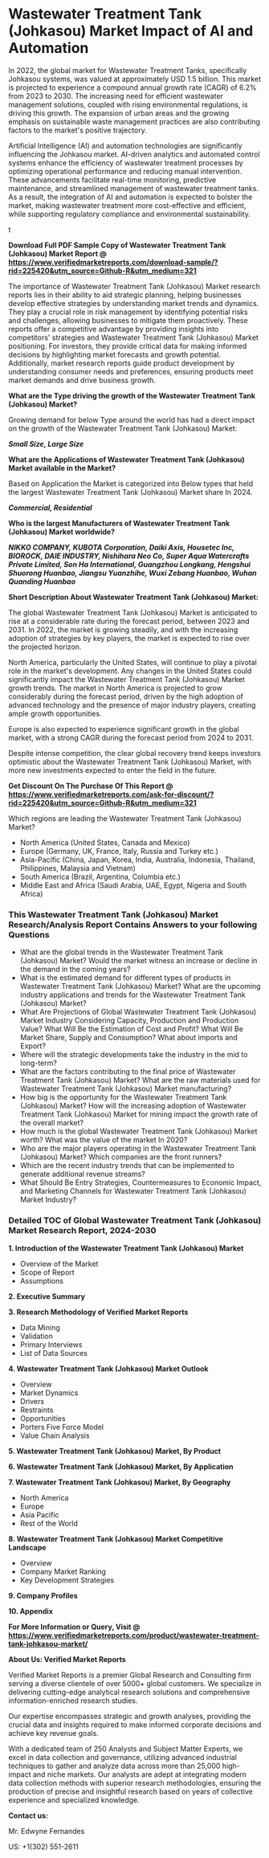 <meta name="title" content="Global Wastewater Treatment Tank (Johkasou) Market Impact of AI and Automation"><meta name="description" content="In 2022, the global market for Wastewater Treatment Tanks, specifically Johkasou systems, was valued at approximately USD 1.5 billion. This market is projected to expe"><meta name="title" content="Wastewater Treatment Tank (Johkasou) Market Size, Share, Scope, Trends, Growth, Opportunities, Analysis, Forecast"><h1>Wastewater Treatment Tank (Johkasou) Market Impact of AI and Automation</h1><p>In 2022, the global market for Wastewater Treatment Tanks, specifically Johkasou systems, was valued at approximately USD 1.5 billion. This market is projected to experience a compound annual growth rate (CAGR) of 6.2% from 2023 to 2030. The increasing need for efficient wastewater management solutions, coupled with rising environmental regulations, is driving this growth. The expansion of urban areas and the growing emphasis on sustainable waste management practices are also contributing factors to the market's positive trajectory.</p><p>Artificial Intelligence (AI) and automation technologies are significantly influencing the Johkasou market. AI-driven analytics and automated control systems enhance the efficiency of wastewater treatment processes by optimizing operational performance and reducing manual intervention. These advancements facilitate real-time monitoring, predictive maintenance, and streamlined management of wastewater treatment tanks. As a result, the integration of AI and automation is expected to bolster the market, making wastewater treatment more cost-effective and efficient, while supporting regulatory compliance and environmental sustainability.</p>t</p><p id="" class=""><strong>Download Full PDF Sample Copy of Wastewater Treatment Tank (Johkasou) Market Report @ <a href="https://www.verifiedmarketreports.com/download-sample/?rid=225420&utm_source=Github-R&utm_medium=321" target="_blank">https://www.verifiedmarketreports.com/download-sample/?rid=225420&utm_source=Github-R&utm_medium=321</a></strong></p><p>The importance of&nbsp;Wastewater Treatment Tank (Johkasou) Market research reports lies in their ability to aid strategic planning, helping businesses develop effective strategies by understanding market trends and dynamics. They play a crucial role in risk management by identifying potential risks and challenges, allowing businesses to mitigate them proactively. These reports offer a competitive advantage by providing insights into competitors' strategies and Wastewater Treatment Tank (Johkasou) Market positioning. For investors, they provide critical data for making informed decisions by highlighting market forecasts and growth potential. Additionally, market research reports guide product development by understanding consumer needs and preferences, ensuring products meet market demands and drive business growth.</p><p><strong>What are the&nbsp;Type driving the growth of the Wastewater Treatment Tank (Johkasou) Market?</strong></p><p id="" class="">Growing demand for below Type around the world has had a direct impact on the growth of the Wastewater Treatment Tank (Johkasou) Market:</p><em><strong>Small Size, Large Size</strong></em></p><strong>What are the&nbsp;Applications&nbsp;of Wastewater Treatment Tank (Johkasou) Market available in the Market?</strong></p><p id="" class="">Based on Application the Market is categorized into Below types that held the largest Wastewater Treatment Tank (Johkasou) Market share In 2024.</p><em><strong>Commercial, Residential</strong></em></p><strong>Who is the largest Manufacturers of Wastewater Treatment Tank (Johkasou) Market worldwide?</strong></p><p><em><strong>NIKKO COMPANY, KUBOTA Corporation, Daiki Axis, Housetec Inc, BIOROCK, DAIE INDUSTRY, Nishihara Neo Co, Super Aqua Watercrafts Private Limited, Son Ha International, Guangzhou Longkang, Hengshui Shuorong Huanbao, Jiangsu Yuanzhihe, Wuxi Zebang Huanbao, Wuhan Quanding Huanbao</strong></em></p><p id="" class=""><strong>Short Description About Wastewater Treatment Tank (Johkasou) Market:</strong></p><p>The global Wastewater Treatment Tank (Johkasou) Market is anticipated to rise at a considerable rate during the forecast period, between 2023 and 2031. In 2022, the market is growing steadily, and with the increasing adoption of strategies by key players, the market is expected to rise over the projected horizon.</p><p>North America, particularly the United States, will continue to play a pivotal role in the market's development. Any changes in the United States could significantly impact the Wastewater Treatment Tank (Johkasou) Market growth trends. The market in North America is projected to grow considerably during the forecast period, driven by the high adoption of advanced technology and the presence of major industry players, creating ample growth opportunities.</p><p>Europe is also expected to experience significant growth in the global market, with a strong CAGR during the forecast period from 2024 to 2031.</p><p>Despite intense competition, the clear global recovery trend keeps investors optimistic about the Wastewater Treatment Tank (Johkasou) Market, with more new investments expected to enter the field in the future.</p><p id="" class=""><strong>Get Discount On The Purchase Of This Report @ <a href="https://www.verifiedmarketreports.com/ask-for-discount/?rid=225420&utm_source=Github-R&utm_medium=321" target="_blank">https://www.verifiedmarketreports.com/ask-for-discount/?rid=225420&utm_source=Github-R&utm_medium=321</a></strong></p>Which regions are leading the Wastewater Treatment Tank (Johkasou) Market?</p><ul><li>North America (United States, Canada and Mexico)</li><li>Europe (Germany, UK, France, Italy, Russia and Turkey etc.)</li><li>Asia-Pacific (China, Japan, Korea, India, Australia, Indonesia, Thailand, Philippines, Malaysia and Vietnam)</li><li>South America (Brazil, Argentina, Columbia etc.)</li><li>Middle East and Africa (Saudi Arabia, UAE, Egypt, Nigeria and South Africa)</li></ul><h3 id="" class="">This Wastewater Treatment Tank (Johkasou) Market Research/Analysis Report Contains Answers to your following Questions</h3><ul><li>What are the global trends in the Wastewater Treatment Tank (Johkasou) Market? Would the market witness an increase or decline in the demand in the coming years?</li><li>What is the estimated demand for different types of products in Wastewater Treatment Tank (Johkasou) Market? What are the upcoming industry applications and trends for the Wastewater Treatment Tank (Johkasou) Market?</li><li>What Are Projections of Global Wastewater Treatment Tank (Johkasou) Market Industry Considering Capacity, Production and Production Value? What Will Be the Estimation of Cost and Profit? What Will Be Market Share, Supply and Consumption? What about imports and Export?</li><li>Where will the strategic developments take the industry in the mid to long-term?</li><li>What are the factors contributing to the final price of Wastewater Treatment Tank (Johkasou) Market? What are the raw materials used for Wastewater Treatment Tank (Johkasou) Market manufacturing?</li><li>How big is the opportunity for the Wastewater Treatment Tank (Johkasou) Market? How will the increasing adoption of Wastewater Treatment Tank (Johkasou) Market for mining impact the growth rate of the overall market?</li><li>How much is the global Wastewater Treatment Tank (Johkasou) Market worth? What was the value of the market In 2020?</li><li>Who are the major players operating in the Wastewater Treatment Tank (Johkasou) Market? Which companies are the front runners?</li><li>Which are the recent industry trends that can be implemented to generate additional revenue streams?</li><li>What Should Be Entry Strategies, Countermeasures to Economic Impact, and Marketing Channels for Wastewater Treatment Tank (Johkasou) Market Industry?</li></ul><h3 id="" class="">Detailed TOC of Global Wastewater Treatment Tank (Johkasou) Market Research Report, 2024-2030</h3><p id="" class=""><strong>1. Introduction of the Wastewater Treatment Tank (Johkasou) Market</strong></p><ul><li>Overview of the Market</li><li>Scope of Report</li><li>Assumptions</li></ul><p id="" class=""><strong>2. Executive Summary</strong></p><p id="" class=""><strong>3. Research Methodology of Verified Market Reports</strong></p><ul><li>Data Mining</li><li>Validation</li><li>Primary Interviews</li><li>List of Data Sources</li></ul><p id="" class=""><strong>4. Wastewater Treatment Tank (Johkasou) Market Outlook</strong></p><ul><li>Overview</li><li>Market Dynamics</li><li>Drivers</li><li>Restraints</li><li>Opportunities</li><li>Porters Five Force Model</li><li>Value Chain Analysis</li></ul><p id="" class=""><strong>5. Wastewater Treatment Tank (Johkasou) Market, By Product</strong></p><p id="" class=""><strong>6. Wastewater Treatment Tank (Johkasou) Market, By Application</strong></p><p id="" class=""><strong>7. Wastewater Treatment Tank (Johkasou) Market, By Geography</strong></p><ul><li>North America</li><li>Europe</li><li>Asia Pacific</li><li>Rest of the World</li></ul><p id="" class=""><strong>8. Wastewater Treatment Tank (Johkasou) Market Competitive Landscape</strong></p><ul><li>Overview</li><li>Company Market Ranking</li><li>Key Development Strategies</li></ul><p id="" class=""><strong>9. Company Profiles</strong></p><p id="" class=""><strong>10. Appendix</strong></p><p id="" class=""><strong>For More Information or Query, Visit @ <a href="https://www.verifiedmarketreports.com/product/wastewater-treatment-tank-johkasou-market/" target="_blank">https://www.verifiedmarketreports.com/product/wastewater-treatment-tank-johkasou-market/</a></strong></p><p id="" class=""><strong>About Us: Verified Market Reports</strong></p><p id="" class="">Verified Market Reports is a premier Global Research and Consulting firm serving a diverse clientele of over 5000+ global customers. We specialize in delivering cutting-edge analytical research solutions and comprehensive information-enriched research studies.</p><p id="" class="">Our expertise encompasses strategic and growth analyses, providing the crucial data and insights required to make informed corporate decisions and achieve key revenue goals.</p><p id="" class="">With a dedicated team of 250 Analysts and Subject Matter Experts, we excel in data collection and governance, utilizing advanced industrial techniques to gather and analyze data across more than 25,000 high-impact and niche markets. Our analysts are adept at integrating modern data collection methods with superior research methodologies, ensuring the production of precise and insightful research based on years of collective experience and specialized knowledge.</p><p id="" class=""><strong>Contact us:</strong></p><p id="" class="">Mr. Edwyne Fernandes</p><p id="" class="">US: +1(302) 551-2611</p>